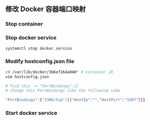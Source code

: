 ## 修改 Docker 容器端口映射

### Stop container

### Stop docker service

```bash
systemctl stop docker.service
```

### Modify hostconfig.json file

``` bash
cd /var/lib/docker/3b6ef264a040* # Container ID
vim hostconfig.json

# find this -> "PortBindings":{}
# change this PortBindings like the following code

"PortBindings":{"3306/tcp":[{"HostIp":"","HostPort":"3307"}]}

```

 ### Start docker service

